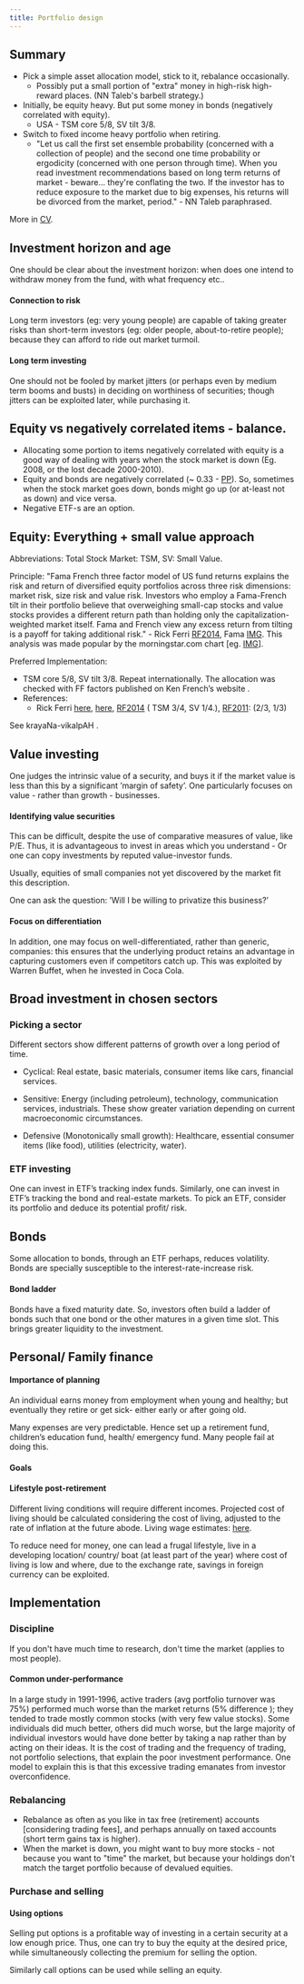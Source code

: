 ```yaml
---
title: Portfolio design
---  
```



## Summary

- Pick a simple asset allocation model, stick to it, rebalance occasionally.
  - Possibly put a small portion of "extra" money in high-risk high-reward places. (NN Taleb's barbell strategy.)
- Initially, be equity heavy. But put some money in bonds (negatively correlated with equity).
  - USA - TSM core 5/8, SV tilt 3/8.
- Switch to fixed income heavy portfolio when retiring.
    - "Let us call the first set ensemble probability (concerned with a collection of people) and the second one time probability or ergodicity (concerned with one person through time). When you read investment recommendations based on long term returns of market - beware... they're conflating the two. If the investor has to reduce exposure to the market due to big expenses, his returns will be divorced from the market, period." - NN Taleb paraphrased.

More in [CV](https://checkvist.com/checklists/113019/tasks/7086822).

## Investment horizon and age

One should be clear about the investment horizon: when does one intend to withdraw money from the fund, with what frequency etc..

#### Connection to risk

Long term investors (eg: very young people) are capable of taking greater risks than short-term investors (eg: older people, about-to-retire people); because they can afford to ride out market turmoil.

#### Long term investing

One should not be fooled by market jitters (or perhaps even by medium term booms and busts) in deciding on worthiness of securities; though jitters can be exploited later, while purchasing it.

## Equity vs negatively correlated items - balance.

- Allocating some portion to items negatively correlated with equity is a good way of dealing with years when the stock market is down (Eg. 2008, or the lost decade 2000-2010).
- Equity and bonds are negatively correlated (~ 0.33 - [PP](https://www.portfoliovisualizer.com/asset-correlations?s=y&s=y&symbols=VTI+BLV+VBR&endDate=09%2F18%2F2017&timePeriod=4&numTradingDays=120)). So, sometimes when the stock market goes down, bonds might go up (or at-least not as down) and vice versa.
- Negative ETF-s are an option.

## Equity: Everything + small value approach

Abbreviations: Total Stock Market: TSM, SV: Small Value.

Principle: "Fama French three factor model of US fund returns explains the risk and return of diversified equity portfolios across three risk dimensions: market risk, size risk and value risk. Investors who employ a Fama-French tilt in their portfolio believe that overweighing small-cap stocks and value stocks provides a different return path than holding only the capitalization-weighted market itself. Fama and French view any excess return from tilting is a payoff for taking additional risk." - Rick Ferri [RF2014](https://www.forbes.com/sites/rickferri/2014/07/17/to-tilt-or-not-to-tilt/#54ba6f4d4986), Fama [IMG](https://i.imgur.com/6RjBwEY.png). This analysis was made popular by the morningstar.com chart \[eg. [IMG](https://www.bogleheads.org/wiki/File:Three-Factor_Model_-_Morningstar.png)\].

Preferred Implementation:

- TSM core 5/8, SV tilt 3/8. Repeat internationally. The allocation was checked with FF factors published on Ken French’s website .
- References:
    - Rick Ferri [here](http://www.bogleheads.org/forum/viewtopic.php?t=798), [here](https://www.bogleheads.org/forum/viewtopic.php?t=154130), [RF2014](https://www.forbes.com/sites/rickferri/2014/07/17/to-tilt-or-not-to-tilt/#54ba6f4d4986) ( TSM 3/4, SV 1/4.), [RF2011](https://www.bogleheads.org/forum/viewtopic.php?t=79966): (2/3, 1/3)

See krayaNa-vikalpAH .

## Value investing

One judges the intrinsic value of a security, and buys it if the market value is less than this by a significant ’margin of safety’. One particularly focuses on value - rather than growth - businesses.

#### Identifying value securities

This can be difficult, despite the use of comparative measures of value, like P/E. Thus, it is advantageous to invest in areas which you understand - Or one can copy investments by reputed value-investor funds.

Usually, equities of small companies not yet discovered by the market fit this description.

One can ask the question: ’Will I be willing to privatize this business?’

#### Focus on differentiation

In addition, one may focus on well-differentiated, rather than generic, companies: this ensures that the underlying product retains an advantage in capturing customers even if competitors catch up. This was exploited by Warren Buffet, when he invested in Coca Cola.

## Broad investment in chosen sectors

### Picking a sector

Different sectors show different patterns of growth over a long period of time.

- Cyclical: Real estate, basic materials, consumer items like cars, financial services.

- Sensitive: Energy (including petroleum), technology, communication services, industrials. These show greater variation depending on current macroeconomic circumstances.

- Defensive (Monotonically small growth): Healthcare, essential consumer items (like food), utilities (electricity, water).


### ETF investing

One can invest in ETF’s tracking index funds. Similarly, one can invest in ETF’s tracking the bond and real-estate markets. To pick an ETF, consider its portfolio and deduce its potential profit/ risk.

## Bonds

Some allocation to bonds, through an ETF perhaps, reduces volatility. Bonds are specially susceptible to the interest-rate-increase risk.

#### Bond ladder

Bonds have a fixed maturity date. So, investors often build a ladder of bonds such that one bond or the other matures in a given time slot. This brings greater liquidity to the investment.

## Personal/ Family finance

#### Importance of planning

An individual earns money from employment when young and healthy; but eventually they retire or get sick- either early or after going old.

Many expenses are very predictable. Hence set up a retirement fund, children’s education fund, health/ emergency fund. Many people fail at doing this.

#### Goals

#### Lifestyle post-retirement

Different living conditions will require different incomes. Projected cost of living should be calculated considering the cost of living, adjusted to the rate of inflation at the future abode. Living wage estimates: [here](https://tradingeconomics.com/india/living-wage-individual).

To reduce need for money, one can lead a frugal lifestyle, live in a developing location/ country/ boat (at least part of the year) where cost of living is low and where, due to the exchange rate, savings in foreign currency can be exploited.

## Implementation

### Discipline

If you don't have much time to research, don't time the market (applies to most people).

#### Common under-performance

In a large study in 1991-1996, active traders (avg portfolio turnover was 75%) performed much worse than the market returns (5% difference ); they tended to trade mostly common stocks (with very few value stocks). Some individuals did much better, others did much worse, but the large majority of individual investors would have done better by taking a nap rather than by acting on their ideas. It is the cost of trading and the frequency of trading, not portfolio selections, that explain the poor investment performance. One model to explain this is that this excessive trading emanates from investor overconfidence.

### Rebalancing

- Rebalance as often as you like in tax free (retirement) accounts \[considering trading fees\], and perhaps annually on taxed accounts (short term gains tax is higher).
- When the market is down, you might want to buy more stocks - not because you want to "time" the market, but because your holdings don't match the target portfolio because of devalued equities. 

### Purchase and selling

#### Using options

Selling put options is a profitable way of investing in a certain security at a low enough price. Thus, one can try to buy the equity at the desired price, while simultaneously collecting the premium for selling the option.

Similarly call options can be used while selling an equity.
